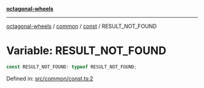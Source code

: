 [**octagonal-wheels**](../../../../../../README.md)

***

[octagonal-wheels](../../../../../../globals.md) / [common](../../../README.md) / [const](../README.md) / RESULT\_NOT\_FOUND

# Variable: RESULT\_NOT\_FOUND

```ts
const RESULT_NOT_FOUND: typeof RESULT_NOT_FOUND;
```

Defined in: [src/common/const.ts:2](https://github.com/vrtmrz/octagonal-wheels/blob/main/src/common/const.ts#L2)
